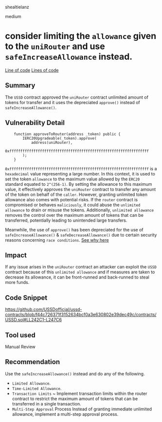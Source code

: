 shealtielanz

medium

# consider limiting the `allowance` given to the `uniRouter` and use `safeIncreaseAllowance` instead.


[Line of code](https://github.com/USSDofficial/ussd-contracts/blob/f44c726371f3152634bcf0a3e630802e39dec49c/contracts/USSD.sol#L243)
[Lines of code](https://github.com/USSDofficial/ussd-contracts/blob/f44c726371f3152634bcf0a3e630802e39dec49c/contracts/USSD.sol#LL242C1-L247C6)
## Summary
The `USSD` contract approved the `uniRouter` contract unlimited amount of tokens for transfer and it uses the depreciated `approve()` instead of `safeIncreaseAllowance()`.
## Vulnerability Detail
```solidity
    function approveToRouter(address _token) public {
        IERC20Upgradeable(_token).approve(
            address(uniRouter),
            0xffffffffffffffffffffffffffffffffffffffffffffffffffffffffffffffff
        );
    }
```
`0xffffffffffffffffffffffffffffffffffffffffffffffffffffffffffffffff` is a `hexadecimal` value representing a large number. In this context, it is used to set the token `allowance` to the maximum value allowed by the `ERC20` standard equated to `2^(256-1)`. By setting the allowance to this maximum value, it effectively approves the `uniRouter` contract to transfer any amount of the token on behalf of the `caller`.
However, granting unlimited token allowance also comes with potential risks. If the `router` contract is compromised or behaves `maliciously`, it could abuse the `unlimited allowance` to drain or misuse the tokens. Additionally, `unlimited allowance` removes the control over the maximum amount of tokens that can be transferred, potentially leading to unintended large transfers.

Meanwhile, the use of `approve()` has been depreciated for the use of `safeIncreaseAllowance()` & `safeDecreaseAllowance()` due to certain security reasons concerning `race conditions`. [See why here]()

## Impact
If any issue arises in the `uniRouter` contract an attacker can exploit the `USSD` contract because of this `unlimited allowance` and if measures are taken to decrease its allowance, it can be front-runned and back-runned to steal more funds.
## Code Snippet
https://github.com/USSDofficial/ussd-contracts/blob/f44c726371f3152634bcf0a3e630802e39dec49c/contracts/USSD.sol#LL242C1-L247C6
## Tool used

Manual Review

## Recommendation
Use the `safeIncreaseAllowance()` instead and do any of the following.
- `Limited Allowance`.
- `Time-Limited Allowance`.
- `Transaction Limits` ~ Implement transaction limits within the router contract to restrict the maximum amount of tokens that can be transferred in a single transaction.
- `Multi-Step Approval` Process Instead of granting immediate unlimited allowance, implement a multi-step approval process.